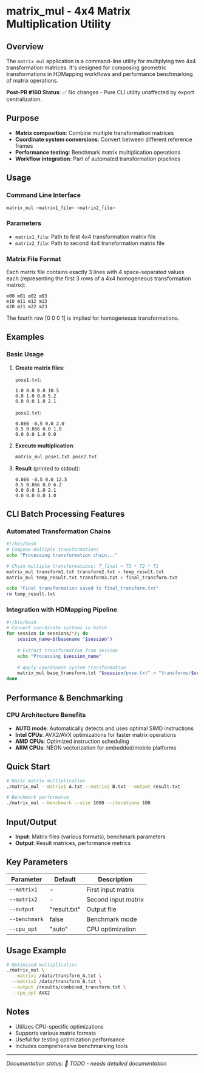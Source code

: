 # matrix_mul - 4x4 Matrix Multiplication Utility

## Overview

The `matrix_mul` application is a command-line utility for multiplying two 4x4 transformation matrices. It's designed for composing geometric transformations in HDMapping workflows and performance benchmarking of matrix operations.

**Post-PR #160 Status**: ✅ No changes - Pure CLI utility unaffected by export centralization.

## Purpose

- **Matrix composition**: Combine multiple transformation matrices
- **Coordinate system conversions**: Convert between different reference frames
- **Performance testing**: Benchmark matrix multiplication operations
- **Workflow integration**: Part of automated transformation pipelines

## Usage

### Command Line Interface

```bash
matrix_mul <matrix1_file> <matrix2_file>
```

### Parameters

- `matrix1_file`: Path to first 4x4 transformation matrix file
- `matrix2_file`: Path to second 4x4 transformation matrix file

### Matrix File Format

Each matrix file contains exactly 3 lines with 4 space-separated values each (representing the first 3 rows of a 4x4 homogeneous transformation matrix):

```
m00 m01 m02 m03
m10 m11 m12 m13
m20 m21 m22 m23
```

The fourth row [0 0 0 1] is implied for homogeneous transformations.

## Examples

### Basic Usage

1. **Create matrix files**:

   `pose1.txt`:
   ```
   1.0 0.0 0.0 10.5
   0.0 1.0 0.0 5.2
   0.0 0.0 1.0 2.1
   ```

   `pose2.txt`:
   ```
   0.866 -0.5 0.0 2.0
   0.5 0.866 0.0 1.0
   0.0 0.0 1.0 0.0
   ```

2. **Execute multiplication**:
   ```bash
   matrix_mul pose1.txt pose2.txt
   ```

3. **Result** (printed to stdout):
   ```
   0.866 -0.5 0.0 12.5
   0.5 0.866 0.0 6.2
   0.0 0.0 1.0 2.1
   0.0 0.0 0.0 1.0
   ```

## CLI Batch Processing Features

### Automated Transformation Chains

```bash
#!/bin/bash
# Compose multiple transformations
echo "Processing transformation chain..."

# Chain multiple transformations: T_final = T3 * T2 * T1
matrix_mul transform1.txt transform2.txt > temp_result.txt
matrix_mul temp_result.txt transform3.txt > final_transform.txt

echo "Final transformation saved to final_transform.txt"
rm temp_result.txt
```

### Integration with HDMapping Pipeline

```bash
#!/bin/bash
# Convert coordinate systems in batch
for session in sessions/*/; do
    session_name=$(basename "$session")
    
    # Extract transformation from session
    echo "Processing $session_name"
    
    # Apply coordinate system transformation
    matrix_mul base_transform.txt "$session/pose.txt" > "transforms/$session_name.txt"
done
```

## Performance & Benchmarking

### CPU Architecture Benefits
- **AUTO mode**: Automatically detects and uses optimal SIMD instructions
- **Intel CPUs**: AVX2/AVX optimizations for faster matrix operations  
- **AMD CPUs**: Optimized instruction scheduling
- **ARM CPUs**: NEON vectorization for embedded/mobile platforms

## Quick Start
```bash
# Basic matrix multiplication
./matrix_mul --matrix1 A.txt --matrix2 B.txt --output result.txt

# Benchmark performance
./matrix_mul --benchmark --size 1000 --iterations 100
```

## Input/Output
- **Input**: Matrix files (various formats), benchmark parameters
- **Output**: Result matrices, performance metrics

## Key Parameters
| Parameter | Default | Description |
|-----------|---------|-------------|
| `--matrix1` | - | First input matrix |
| `--matrix2` | - | Second input matrix |
| `--output` | "result.txt" | Output file |
| `--benchmark` | false | Benchmark mode |
| `--cpu_opt` | "auto" | CPU optimization |

## Usage Example
```bash
# Optimized multiplication
./matrix_mul \
  --matrix1 /data/transform_A.txt \
  --matrix2 /data/transform_B.txt \
  --output /results/combined_transform.txt \
  --cpu_opt AVX2
```

## Notes
- Utilizes CPU-specific optimizations
- Supports various matrix formats
- Useful for testing optimization performance
- Includes comprehensive benchmarking tools

---
*Documentation status: 📝 TODO - needs detailed documentation*

